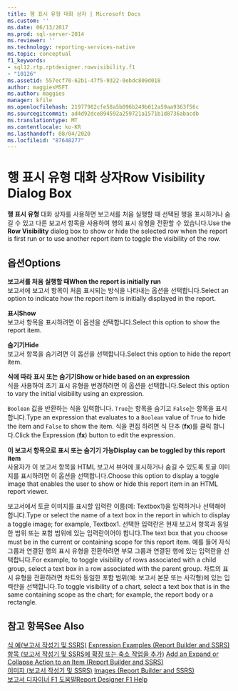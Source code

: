 ```yaml
---
title: 행 표시 유형 대화 상자 | Microsoft Docs
ms.custom: ''
ms.date: 06/13/2017
ms.prod: sql-server-2014
ms.reviewer: ''
ms.technology: reporting-services-native
ms.topic: conceptual
f1_keywords:
- sql12.rtp.rptdesigner.rowvisibility.f1
- "10126"
ms.assetid: 557ecf70-62b1-47f5-9322-0ebdc809d018
author: maggiesMSFT
ms.author: maggies
manager: kfile
ms.openlocfilehash: 21977982cfe58a5b096b249b012a59aa9363f56c
ms.sourcegitcommit: ad4d92dce894592a259721a1571b1d8736abacdb
ms.translationtype: MT
ms.contentlocale: ko-KR
ms.lasthandoff: 08/04/2020
ms.locfileid: "87648277"
---
```

# <a name="row-visibility-dialog-box"></a><span data-ttu-id="af3f8-102">행 표시 유형 대화 상자</span><span class="sxs-lookup"><span data-stu-id="af3f8-102">Row Visibility Dialog Box</span></span>
  <span data-ttu-id="af3f8-103">**행 표시 유형** 대화 상자를 사용하면 보고서를 처음 실행할 때 선택된 행을 표시하거나 숨길 수 있고 다른 보고서 항목을 사용하여 행의 표시 유형을 전환할 수 있습니다.</span><span class="sxs-lookup"><span data-stu-id="af3f8-103">Use the **Row Visibility** dialog box to show or hide the selected row when the report is first run or to use another report item to toggle the visibility of the row.</span></span>  
  
## <a name="options"></a><span data-ttu-id="af3f8-104">옵션</span><span class="sxs-lookup"><span data-stu-id="af3f8-104">Options</span></span>  
 <span data-ttu-id="af3f8-105">**보고서를 처음 실행할 때**</span><span class="sxs-lookup"><span data-stu-id="af3f8-105">**When the report is initially run**</span></span>  
 <span data-ttu-id="af3f8-106">보고서에 보고서 항목이 처음 표시되는 방식을 나타내는 옵션을 선택합니다.</span><span class="sxs-lookup"><span data-stu-id="af3f8-106">Select an option to indicate how the report item is initially displayed in the report.</span></span>  
  
 <span data-ttu-id="af3f8-107">**표시**</span><span class="sxs-lookup"><span data-stu-id="af3f8-107">**Show**</span></span>  
 <span data-ttu-id="af3f8-108">보고서 항목을 표시하려면 이 옵션을 선택합니다.</span><span class="sxs-lookup"><span data-stu-id="af3f8-108">Select this option to show the report item.</span></span>  
  
 <span data-ttu-id="af3f8-109">**숨기기**</span><span class="sxs-lookup"><span data-stu-id="af3f8-109">**Hide**</span></span>  
 <span data-ttu-id="af3f8-110">보고서 항목을 숨기려면 이 옵션을 선택합니다.</span><span class="sxs-lookup"><span data-stu-id="af3f8-110">Select this option to hide the report item.</span></span>  
  
 <span data-ttu-id="af3f8-111">**식에 따라 표시 또는 숨기기**</span><span class="sxs-lookup"><span data-stu-id="af3f8-111">**Show or hide based on an expression**</span></span>  
 <span data-ttu-id="af3f8-112">식을 사용하여 초기 표시 유형을 변경하려면 이 옵션을 선택합니다.</span><span class="sxs-lookup"><span data-stu-id="af3f8-112">Select this option to vary the initial visibility using an expression.</span></span>  
  
 <span data-ttu-id="af3f8-113">`Boolean` 값을 반환하는 식을 입력합니다. `True`는 항목을 숨기고 `False`는 항목을 표시합니다.</span><span class="sxs-lookup"><span data-stu-id="af3f8-113">Type an expression that evaluates to a `Boolean` value of `True` to hide the item and `False` to show the item.</span></span> <span data-ttu-id="af3f8-114">식을 편집 하려면 식 단추 (**fx**)를 클릭 합니다.</span><span class="sxs-lookup"><span data-stu-id="af3f8-114">Click the Expression (**fx**) button to edit the expression.</span></span>  
  
 <span data-ttu-id="af3f8-115">**이 보고서 항목으로 표시 또는 숨기기 가능**</span><span class="sxs-lookup"><span data-stu-id="af3f8-115">**Display can be toggled by this report item**</span></span>  
 <span data-ttu-id="af3f8-116">사용자가 이 보고서 항목을 HTML 보고서 뷰어에 표시하거나 숨길 수 있도록 토글 이미지를 표시하려면 이 옵션을 선택합니다.</span><span class="sxs-lookup"><span data-stu-id="af3f8-116">Choose this option to display a toggle image that enables the user to show or hide this report item in an HTML report viewer.</span></span>  
  
 <span data-ttu-id="af3f8-117">보고서에서 토글 이미지를 표시할 입력란 이름(예: Textbox1)을 입력하거나 선택해야 합니다.</span><span class="sxs-lookup"><span data-stu-id="af3f8-117">Type or select the name of a text box in the report in which to display a toggle image; for example, Textbox1.</span></span> <span data-ttu-id="af3f8-118">선택한 입력란은 현재 보고서 항목과 동일한 범위 또는 포함 범위에 있는 입력란이어야 합니다.</span><span class="sxs-lookup"><span data-stu-id="af3f8-118">The text box that you choose must be in the current or containing scope for this report item.</span></span> <span data-ttu-id="af3f8-119">예를 들어 자식 그룹과 연결된 행의 표시 유형을 전환하려면 부모 그룹과 연결된 행에 있는 입력란을 선택합니다.</span><span class="sxs-lookup"><span data-stu-id="af3f8-119">For example, to toggle visibility of rows associated with a child group, select a text box in a row associated with the parent group.</span></span> <span data-ttu-id="af3f8-120">차트의 표시 유형을 전환하려면 차트와 동일한 포함 범위(예: 보고서 본문 또는 사각형)에 있는 입력란을 선택합니다.</span><span class="sxs-lookup"><span data-stu-id="af3f8-120">To toggle visibility of a chart, select a text box that is in the same containing scope as the chart; for example, the report body or a rectangle.</span></span>  
  
## <a name="see-also"></a><span data-ttu-id="af3f8-121">참고 항목</span><span class="sxs-lookup"><span data-stu-id="af3f8-121">See Also</span></span>  
 <span data-ttu-id="af3f8-122">[식 예&#40;보고서 작성기 및 SSRS&#41;](report-design/expression-examples-report-builder-and-ssrs.md) </span><span class="sxs-lookup"><span data-stu-id="af3f8-122">[Expression Examples &#40;Report Builder and SSRS&#41;](report-design/expression-examples-report-builder-and-ssrs.md) </span></span>  
 <span data-ttu-id="af3f8-123">[항목 &#40;보고서 작성기 및 SSRS에 확장 또는 축소 작업을 추가&#41;](report-design/add-an-expand-or-collapse-action-to-an-item-report-builder-and-ssrs.md) </span><span class="sxs-lookup"><span data-stu-id="af3f8-123">[Add an Expand or Collapse Action to an Item &#40;Report Builder and SSRS&#41;](report-design/add-an-expand-or-collapse-action-to-an-item-report-builder-and-ssrs.md) </span></span>  
 <span data-ttu-id="af3f8-124">[이미지 &#40;보고서 작성기 및 SSRS&#41;](report-design/images-report-builder-and-ssrs.md) </span><span class="sxs-lookup"><span data-stu-id="af3f8-124">[Images &#40;Report Builder and SSRS&#41;](report-design/images-report-builder-and-ssrs.md) </span></span>  
 [<span data-ttu-id="af3f8-125">보고서 디자이너 F1 도움말</span><span class="sxs-lookup"><span data-stu-id="af3f8-125">Report Designer F1 Help</span></span>](tools/report-designer-f1-help.md)  
  
  
